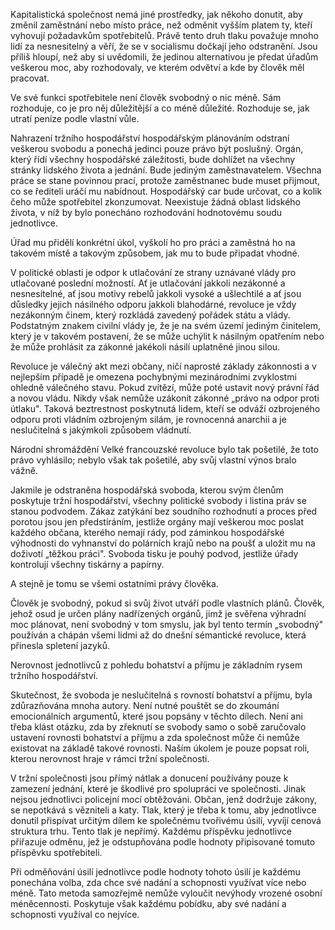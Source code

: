 Kapitalistická společnost nemá jiné prostředky, jak někoho donutit, aby změnil zaměstnání nebo místo práce, než odměnit vyšším platem ty, kteří vyhovují požadavkům spotřebitelů. Právě tento druh tlaku považuje mnoho lidí za nesnesitelný a věří, že se v socialismu dočkají jeho odstranění. Jsou příliš hloupí, než aby si uvědomili, že jedinou alternativou je předat úřadům veškerou moc, aby rozhodovaly, ve kterém odvětví a kde by člověk měl pracovat.

Ve své funkci spotřebitele není člověk svobodný o nic méně. Sám rozhoduje, co je pro něj důležitější a co méně důležité. Rozhoduje se, jak utratí peníze podle vlastní vůle.

Nahrazení tržního hospodářství hospodářským plánováním odstraní veškerou svobodu a ponechá jedinci pouze právo být poslušný. Orgán, který řídí všechny hospodářské záležitosti, bude dohlížet na všechny stránky lidského života a jednání. Bude jediným zaměstnavatelem. Všechna práce se stane povinnou prací, protože zaměstnanec bude muset přijmout, co se řediteli uráčí mu nabídnout. Hospodářský car bude určovat, co a kolik čeho může spotřebitel zkonzumovat. Neexistuje žádná oblast lidského života, v níž by bylo ponecháno rozhodování hodnotovému soudu jednotlivce.

Úřad mu přidělí konkrétní úkol, vyškolí ho pro práci a zaměstná ho na takovém místě a takovým způsobem, jak mu to bude připadat vhodné.

V politické oblasti je odpor k utlačování ze strany uznávané vlády pro utlačované poslední možností. Ať je utlačování jakkoli nezákonné a nesnesitelné, ať jsou motivy rebelů jakkoli vysoké a ušlechtilé a ať jsou důsledky jejich násilného odporu jakkoli blahodárné, revoluce je vždy nezákonným činem, který rozkládá zavedený pořádek státu a vlády. Podstatným znakem civilní vlády je, že je na svém území jediným činitelem, který je v takovém postavení, že se může uchýlit k násilným opatřením nebo že může prohlásit za zákonné jakékoli násilí uplatněné jinou silou.

Revoluce je válečný akt mezi občany, ničí naprosté základy zákonnosti a v nejlepším případě je omezena pochybnými mezinárodními zvyklostmi ohledně válečného stavu. Pokud zvítězí, může poté ustavit nový právní řád a novou vládu. Nikdy však nemůže uzákonit zákonné „právo na odpor proti útlaku". Taková beztrestnost poskytnutá lidem, kteří se odváží ozbrojeného odporu proti vládním ozbrojeným silám, je rovnocenná anarchii a je neslučitelná s jakýmkoli způsobem vládnutí.

Národní shromáždění Velké francouzské revoluce bylo tak pošetilé, že toto právo vyhlásilo; nebylo však tak pošetilé, aby svůj vlastní výnos bralo vážně.

Jakmile je odstraněna hospodářská svoboda, kterou svým členům poskytuje tržní hospodářství, všechny politické svobody i listina práv se stanou podvodem. Zákaz zatýkání bez soudního rozhodnutí a proces před porotou jsou jen předstíráním, jestliže orgány mají veškerou moc poslat každého občana, kterého nemají rády, pod záminkou hospodářské výhodnosti do vyhnanství do polárních krajů nebo na poušť a uložit mu na doživotí „těžkou práci". Svoboda tisku je pouhý podvod, jestliže úřady kontrolují všechny tiskárny a papírny.

A stejně je tomu se všemi ostatními právy člověka.

Člověk je svobodný, pokud si svůj život utváří podle vlastních plánů. Člověk, jehož osud je určen plány nadřízených orgánů, jimž je svěřena výhradní moc plánovat, není svobodný v tom smyslu, jak byl tento termín „svobodný" používán a chápán všemi lidmi až do dnešní sémantické revoluce, která přinesla spletení jazyků.

Nerovnost jednotlivců z pohledu bohatství a příjmu je základním rysem tržního hospodářství.

Skutečnost, že svoboda je neslučitelná s rovností bohatství a příjmu, byla zdůrazňována mnoha autory. Není nutné pouštět se do zkoumání emocionálních argumentů, které jsou popsány v těchto dílech. Není ani třeba klást otázku, zda by zřeknutí se svobody samo o sobě zaručovalo ustavení rovnosti bohatství a příjmu a zda společnost může či nemůže existovat na základě takové rovnosti. Naším úkolem je pouze popsat roli, kterou nerovnost hraje v rámci tržní společnosti.

V tržní společnosti jsou přímý nátlak a donucení používány pouze k zamezení jednání, které je škodlivé pro spolupráci ve společnosti. Jinak nejsou jednotlivci policejní mocí obtěžováni. Občan, jenž dodržuje zákony, se nepotkává s vězniteli a katy. Tlak, který je třeba k tomu, aby jednotlivce donutil přispívat určitým dílem ke společnému tvořivému úsilí, vyvíjí cenová struktura trhu. Tento tlak je nepřímý. Každému příspěvku jednotlivce přiřazuje odměnu, jež je odstupňována podle hodnoty připisované tomuto příspěvku spotřebiteli.

Při odměňování úsilí jednotlivce podle hodnoty tohoto úsilí je každému ponechána volba, zda chce své nadání a schopnosti využívat více nebo méně. Tato metoda samozřejmě nemůže vyloučit nevýhody vrozené osobní méněcennosti. Poskytuje však každému pobídku, aby své nadání a schopnosti využíval co nejvíce.